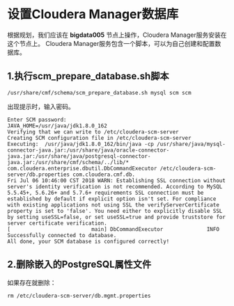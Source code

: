 设置Cloudera Manager数据库
================================================================================
根据规划，我们应该在 **bigdata005** 节点上操作，Cloudera Manager服务安装在这个节点上。
Cloudera Manager服务包含一个脚本，可以为自己创建和配置数据库。

## 1.执行scm_prepare_database.sh脚本
```shell
/usr/share/cmf/schema/scm_prepare_database.sh mysql scm scm
```
出现提示时，输入密码。
```
Enter SCM password:
JAVA_HOME=/usr/java/jdk1.8.0_162
Verifying that we can write to /etc/cloudera-scm-server
Creating SCM configuration file in /etc/cloudera-scm-server
Executing:  /usr/java/jdk1.8.0_162/bin/java -cp /usr/share/java/mysql-connector-java.jar:/usr/share/java/oracle-connector-java.jar:/usr/share/java/postgresql-connector-java.jar:/usr/share/cmf/schema/../lib/* com.cloudera.enterprise.dbutil.DbCommandExecutor /etc/cloudera-scm-server/db.properties com.cloudera.cmf.db.
Fri Jul 06 10:46:00 CST 2018 WARN: Establishing SSL connection without server's identity verification is not recommended. According to MySQL 5.5.45+, 5.6.26+ and 5.7.6+ requirements SSL connection must be established by default if explicit option isn't set. For compliance with existing applications not using SSL the verifyServerCertificate property is set to 'false'. You need either to explicitly disable SSL by setting useSSL=false, or set useSSL=true and provide truststore for server certificate verification.
[                          main] DbCommandExecutor              INFO  Successfully connected to database.
All done, your SCM database is configured correctly!
```


## 2.删除嵌入的PostgreSQL属性文件
如果存在就删除：
```shell
rm /etc/cloudera-scm-server/db.mgmt.properties
```
